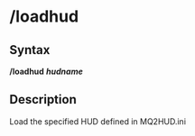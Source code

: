 # /loadhud

## Syntax

**/loadhud** _**hudname**_

## Description

Load the specified HUD defined in MQ2HUD.ini
